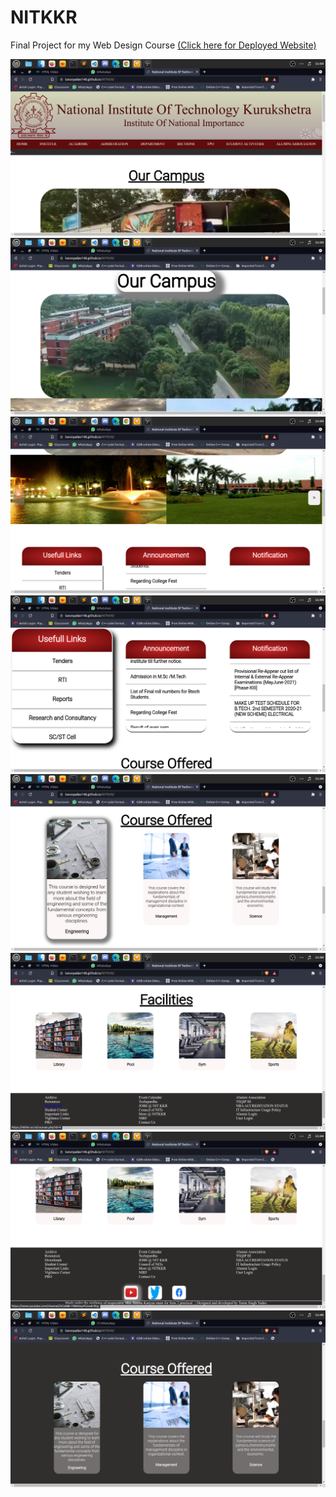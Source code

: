 # NITKKR
Final Project for my Web Design Course
<a href="https://tarunyadav148.github.io/NITKKR/">(Click here for Deployed Website)</a>

<img src="./screenshot/website1.png" alt="pic1">
<img src="./screenshot/website2.png" alt="pic2">
<img src="./screenshot/website3.png" alt="pic3">
<img src="./screenshot/website4.png" alt="pic4">
<img src="./screenshot/website5.png" alt="pic5">
<img src="./screenshot/website6.png" alt="pic6">
<img src="./screenshot/website7.png" alt="pic7">
<img src="./screenshot/website8.png" alt="pic8">
